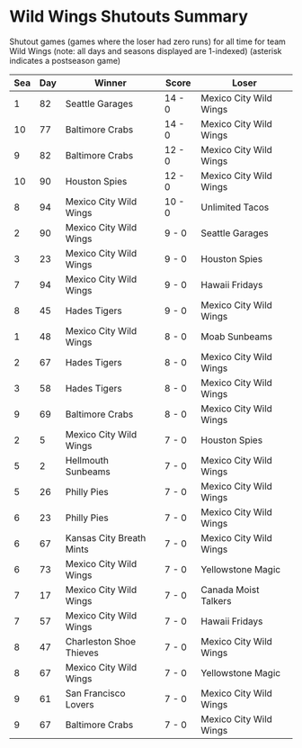 # Wild Wings Shutouts Summary



Shutout games (games where the loser had zero runs) for all time for team Wild Wings (note: all days and seasons displayed are 1-indexed) (asterisk indicates a postseason game)


| Sea | Day | Winner | Score | Loser | 
| ------ |------ |------ |------ |------ |
| 1 | 82 | Seattle Garages | 14 - 0 | Mexico City Wild Wings | 
| 10 | 77 | Baltimore Crabs | 14 - 0 | Mexico City Wild Wings | 
| 9 | 82 | Baltimore Crabs | 12 - 0 | Mexico City Wild Wings | 
| 10 | 90 | Houston Spies | 12 - 0 | Mexico City Wild Wings | 
| 8 | 94 | Mexico City Wild Wings | 10 - 0 | Unlimited Tacos | 
| 2 | 90 | Mexico City Wild Wings | 9 - 0 | Seattle Garages | 
| 3 | 23 | Mexico City Wild Wings | 9 - 0 | Houston Spies | 
| 7 | 94 | Mexico City Wild Wings | 9 - 0 | Hawaii Fridays | 
| 8 | 45 | Hades Tigers | 9 - 0 | Mexico City Wild Wings | 
| 1 | 48 | Mexico City Wild Wings | 8 - 0 | Moab Sunbeams | 
| 2 | 67 | Hades Tigers | 8 - 0 | Mexico City Wild Wings | 
| 3 | 58 | Hades Tigers | 8 - 0 | Mexico City Wild Wings | 
| 9 | 69 | Baltimore Crabs | 8 - 0 | Mexico City Wild Wings | 
| 2 | 5 | Mexico City Wild Wings | 7 - 0 | Houston Spies | 
| 5 | 2 | Hellmouth Sunbeams | 7 - 0 | Mexico City Wild Wings | 
| 5 | 26 | Philly Pies | 7 - 0 | Mexico City Wild Wings | 
| 6 | 23 | Philly Pies | 7 - 0 | Mexico City Wild Wings | 
| 6 | 67 | Kansas City Breath Mints | 7 - 0 | Mexico City Wild Wings | 
| 6 | 73 | Mexico City Wild Wings | 7 - 0 | Yellowstone Magic | 
| 7 | 17 | Mexico City Wild Wings | 7 - 0 | Canada Moist Talkers | 
| 7 | 57 | Mexico City Wild Wings | 7 - 0 | Hawaii Fridays | 
| 8 | 47 | Charleston Shoe Thieves | 7 - 0 | Mexico City Wild Wings | 
| 8 | 67 | Mexico City Wild Wings | 7 - 0 | Yellowstone Magic | 
| 9 | 61 | San Francisco Lovers | 7 - 0 | Mexico City Wild Wings | 
| 9 | 67 | Baltimore Crabs | 7 - 0 | Mexico City Wild Wings | 


